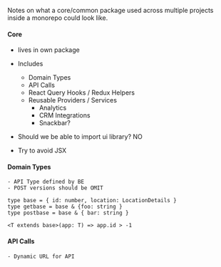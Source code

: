 Notes on what a core/common package used across multiple projects inside a monorepo could look like.

#### Core
- lives in own package
- Includes
    - Domain Types
    - API Calls
    - React Query Hooks / Redux Helpers
    - Reusable Providers / Services
        - Analytics
        - CRM Integrations
        - Snackbar?

- Should we be able to import ui library? NO
- Try to avoid JSX

#### Domain Types
    - API Type defined by BE
    - POST versions should be OMIT

    type base = { id: number, location: LocationDetails }
    type getbase = base & {foo: string }
    type postbase = base & { bar: string }
   
    <T extends base>(app: T) => app.id > -1

#### API Calls
    - Dynamic URL for API
